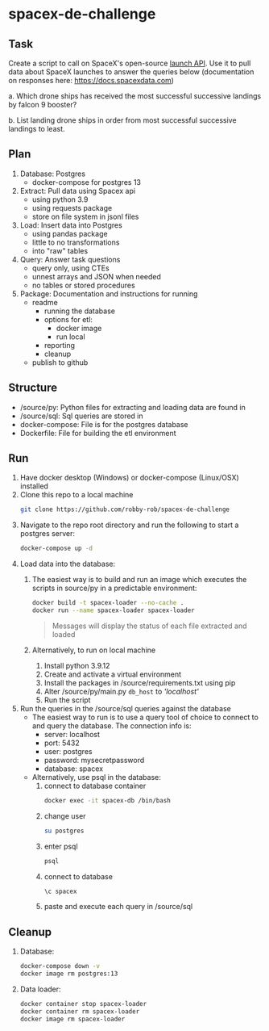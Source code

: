 # spacex-de-challenge

## Task
Create a script to call on SpaceX's open-source [launch API](https://github.com/r-spacex/SpaceX-API). 
Use it to pull data about SpaceX launches to answer the queries below (documentation on responses 
here: https://docs.spacexdata.com)

a. Which drone ships has received the most successful successive landings by falcon 9 booster?

b. List landing drone ships in order from most successful successive landings to least.


## Plan
1. Database: Postgres
    - docker-compose for postgres 13
1. Extract: Pull data using Spacex api
    - using python 3.9
    - using requests package
    - store on file system in jsonl files
1. Load: Insert data into Postgres
    - using pandas package
    - little to no transformations
    - into "raw" tables
1. Query: Answer task questions
    - query only, using CTEs
    - unnest arrays and JSON when needed
    - no tables or stored procedures
1. Package: Documentation and instructions for running
    - readme
        - running the database
        - options for etl:
            - docker image
            - run local
        - reporting
        - cleanup
    - publish to github

## Structure
* /source/py: Python files for extracting and loading data are found in 
* /source/sql: Sql queries are stored in 
* docker-compose: File is for the postgres database
* Dockerfile: File for building the etl environment

## Run

1. Have docker desktop (Windows) or docker-compose (Linux/OSX) installed
1. Clone this repo to a local machine
    ```bash
    git clone https://github.com/robby-rob/spacex-de-challenge
    ```
1. Navigate to the repo root directory and run the following to start a postgres server:
    ```bash
    docker-compose up -d
    ```
1. Load data into the database:
    1. The easiest way is to build and run an image which executes the scripts in source/py in a predictable environment:
        ```bash
        docker build -t spacex-loader --no-cache .  
        docker run --name spacex-loader spacex-loader
        ```
        >Messages will display the status of each file extracted and loaded

    1. Alternatively, to run on local machine
        1. Install python 3.9.12
        1. Create and activate a virtual environment
        1. Install the packages in /source/requirements.txt using pip
        1. Alter /source/py/main.py `db_host` to *'localhost'*
        1. Run the script
1. Run the queries in the /source/sql queries against the database
    - The easiest way to run is to use a query tool of choice to connect to and query the database. The connection info is:
        - server: localhost
        - port: 5432
        - user: postgres
        - password: mysecretpassword
        - database: spacex 
    - Alternatively, use psql in the database:
        1. connect to database container
            ```bash
            docker exec -it spacex-db /bin/bash
            ```
        1. change user
            ```bash
            su postgres
            ```
        1. enter psql
            ```bash
            psql
            ```
        1. connect to database
            ```bash
            \c spacex
            ```
        1. paste and execute each query in /source/sql

## Cleanup
1. Database:
    ```bash
    docker-compose down -v
    docker image rm postgres:13
    ```
1. Data loader:
    ```bash
    docker container stop spacex-loader
    docker container rm spacex-loader
    docker image rm spacex-loader
    ```